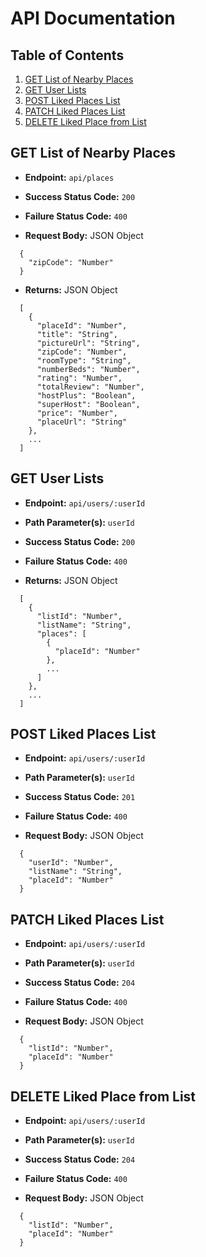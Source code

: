# API Documentation

## Table of Contents

1. [GET List of Nearby Places](#get-list-of-nearby-places)
1. [GET User Lists](#get-user-lists)
1. [POST Liked Places List](#post-liked-places-list)
1. [PATCH Liked Places List](#patch-liked-places-list)
1. [DELETE Liked Place from List](#delete-liked-place-from-list)

## GET List of Nearby Places

* **Endpoint:** `api/places`

* **Success Status Code:** `200`

* **Failure Status Code:** `400`

* **Request Body:** JSON Object
```
  {
    "zipCode": "Number"
  }
```

* **Returns:** JSON Object
```
  [
    {
      "placeId": "Number",
      "title": "String",
      "pictureUrl": "String",
      "zipCode": "Number",
      "roomType": "String",
      "numberBeds": "Number",
      "rating": "Number",
      "totalReview": "Number",
      "hostPlus": "Boolean",
      "superHost": "Boolean",
      "price": "Number",
      "placeUrl": "String"
    },
    ...
  ]
```

## GET User Lists

* **Endpoint:** `api/users/:userId`

* **Path Parameter(s):** `userId`

* **Success Status Code:** `200`

* **Failure Status Code:** `400`

* **Returns:** JSON Object
```
  [
    {
      "listId": "Number",
      "listName": "String",
      "places": [
        {
          "placeId": "Number"
        },
        ...
      ]
    },
    ...
  ]
```

## POST Liked Places List

* **Endpoint:** `api/users/:userId`

* **Path Parameter(s):** `userId`

* **Success Status Code:** `201`

* **Failure Status Code:** `400`

* **Request Body:** JSON Object
```
  {
    "userId": "Number",
    "listName": "String",
    "placeId": "Number"
  }
```

## PATCH Liked Places List

* **Endpoint:** `api/users/:userId`

* **Path Parameter(s):** `userId`

* **Success Status Code:** `204`

* **Failure Status Code:** `400`

* **Request Body:** JSON Object
```
  {
    "listId": "Number",
    "placeId": "Number"
  }
```

## DELETE Liked Place from List

* **Endpoint:** `api/users/:userId`

* **Path Parameter(s):** `userId`

* **Success Status Code:** `204`

* **Failure Status Code:** `400`

* **Request Body:** JSON Object
```
  {
    "listId": "Number",
    "placeId": "Number"
  }
```
